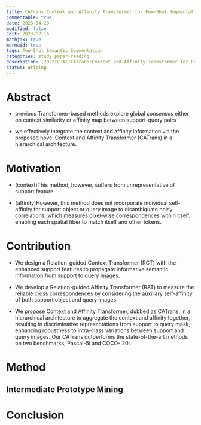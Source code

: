 ```yaml
---
title: CATrans:Context and Affinity Transformer for Few-Shot Segmentation
commentable: true
date: 2023-04-20
modified: false
Edit: 2023-02-16
mathjax: true
mermaid: true
tags: Few-Shot Semantic-Segmentation
categories: study paper-reading 
description: (2022ICJAI)CATrans:Context and Affinity Transformer for Few-Shot Segmentation
status: Writing
---
```


# Abstract

- previous Transformer-based methods explore global consensus either on context similarity or affinity map between support-query pairs

- we effectively integrate the context and affinity information via the proposed novel Context and Affinity Transformer (CATrans) in a hierarchical architecture.

# Motivation

- (context)This method, however,
suffers from unrepresentative of support feature

- (affinity)However, this method does
not incorporate individual self-affinity for support object or
query image to disambiguate noisy correlations, which measures pixel-wise correspondences within itself, enabling each
spatial fiber to match itself and other tokens.

# Contribution

-  We design a Relation-guided Context Transformer (RCT)
with the enhanced support features to propagate informative semantic information from support to query images.

- We develop a Relation-guided Affinity Transformer
(RAT) to measure the reliable cross correspondences by
considering the auxiliary self-affinity of both support object and query images.

- We propose Context and Affinity Transformer, dubbed as
CATrans, in a hierarchical architecture to aggregate the
context and affinity together, resulting in discriminative
representations from support to query mask, enhancing
robustness to intra-class variations between support and
query images. Our CATrans outperforms the state-of-the-art methods on two benchmarks, Pascal-5i
and COCO-
20i.


# Method

## Intermediate Prototype Mining



# Conclusion


